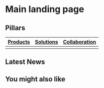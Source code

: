 # Main landing page

## Pillars

| [Products](pillars/products/index.md) | [Solutions](pillars/solutions/index.md) | [Collaboration](pillars/collaboration/index.md) |
|----------|----------|----------|
|          |          |          |

## Latest News

## You might also like
